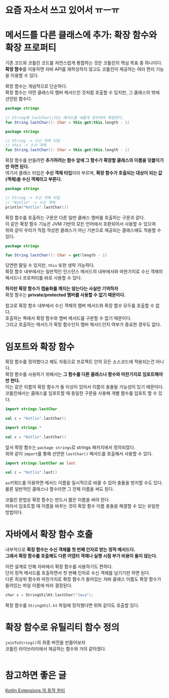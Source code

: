 # 요즘 자소서 쓰고 있어서 ㅠㅡㅠ

메서드를 다른 클래스에 추가: 확장 함수와 확장 프로퍼티
====================================================
기존 코드와 코틀린 코드를 자연스럽게 통합하는 것은 코틀린의 핵심 목표 중 하나이다.       
**확장 함수**를 이용하면 자바 API를 재작성하지 않고도 코틀린이 제공하는 여러 편리 기능을 이용할 수 있다.     

확장 함수는 개념적으로 단순하다.   
확장 함수는 어떤 클래스의 멤버 메서드인 것처럼 호출할 수 있지만, 그 클래스의 밖에 선언된 함수다.    

```kt
package strings
   
// String에 lastChar()라는 메서드를 새롭게 정의하여 확장한다.     
fun String.lastChar(): Char = this.get(this.length - 1)     
```      
```kt
package strings

// String -> 수신 객체 타입
// this -> 수신 객체 
fun String.lastChar(): Char = this.get(this.length - 1)
```
확장 함수를 만들려면 **추가하려는 함수 앞에 그 함수가 확장할 클래스의 이름을 덧붙이기만 하면 된다.**           
여기서 클래스 타입은 **수신 객체 타입**이라 부르며, **확장 함수가 호출되는 대상이 되는 값(객체)을 수신 객체라고 부른다.**          

```kt
package strings

// String -> 수신 객체 타입
// "Kotlin" -> 수신 객체  
println("Kotlin".lastChar())
```
확장 함수를 호출하는 구문은 다른 일반 클래스 멤버를 호출하는 구문과 같다.            
이 같은 확장 함수 기능은 JVM 기반의 모든 언어에서 호환되어서 사용할 수 있으며    
위와 같이 우리가 직접 작성한 클래스가 아닌 기본으로 제공되는 클래스에도 적용할 수 있다.    
   
```kt
package strings

fun String.lastChar(): Char = get(length - 1)
```
당연한 말일 수 있지만, `this` 또한 생략 가능하다.       
확장 함수 내부에서는 일반적인 인스턴스 메서드의 내부에서와 마찬가지로 수신 객체의 메서드나 프로퍼티를 바로 사용할 수 있다.    
      
**하지만 확장 함수가 캡슐화를 깨지는 않는다는 사실만 기억하자**           
확장 함수는 **private/protected 멤버를 사용할 수 없기 때문이다.**                

참고로 확장 함수 내부에서 수신 객체의 멤버 메서드와 확장 함수 모두를 호출할 수 없다.      
호출하는 쪽에서 확장 함수와 멤버 메서드를 구분할 수 없기 때문이다.       
그리고 호출하는 메서드가 확장 함수인지 멤버 메서드인지 여부가 중요한 경우도 없다.    
  
# 임포트와 확장 함수      
확장 함수를 정의했다고 해도 자동으로 프로젝트 안의 모든 소스코드에 적용되는건 아니다.          
확장 함수를 사용하기 위해서는 **그 함수를 다른 클래스나 함수와 마찬가지로 임포트해야만 한다.**           
이는 같은 이름의 확장 함수가 둘 이상이 있어서 이름이 충돌될 가능성이 있기 때문이다.   
코틀린에서는 클래스를 임포트할 때 동일한 구문을 사용해 개별 함수를 임포트 할 수 있다.   

```kt
import strings.lastChar  
     
val c = "Kotlin".lastChar()    
```
```kt
import strings.*  
     
val c = "Kotlin".lastChar()    
```
앞서 확장 함수는 `package strings`로 strings 패키지에서 정의되었다.           
위와 같이 `import`를 통해 선언한 `lastChar()` 메서드를 호출해서 사용할 수 있다.          
       
```kt
import strings.lastChar as last 
     
val c = "Kotlin".last()    
```
`as`키워드를 이용하면 메서드 이름을 일시적으로 바꿀 수 있어 충돌을 방지할 수도 있다.       
물론 일반적인 클래스나 함수라면 그 전체 이름을 써도 된다.        
         
코틀린 문법상 확장 함수는 반드시 짦은 이름을 써야 한다.        
따라서 임포트할 때 이름을 바꾸는 것이 확장 함수 이름 충돌을 해결할 수 있는 유일한 방법이다.     
                         
# 자바에서 확장 함수 호출                            
내부적으로 **확장 함수는 수신 객체를 첫 번째 인자로 받는 정적 메서드다.**                       
**그래서 확장 함수를 호출해도 다른 어댑터 객체나 실행 시점 부가 비용이 들지 않는다.**            
                          
이런 설계로 인해 자바에서 확장 함수를 사용하기도 편하다.                    
단지 정적 메서드를 호출하면서 첫 번째 인자로 수신 객체를 넘기기만 하면 된다.               
다른 최상위 함수와 마찬가지로 확장 함수가 들어있는 자바 클래스 이름도 확장 함수가 들어있는 파일 이름에 따라 결정된다.     

```kt
char c = StringUtilKt.lastChar("Java");
```
확장 함수를 `StringUtil.kt` 파일에 정의했다면 위와 같이도 호출할 있다.       

# 확장 함수로 유틸리티 함수 정의  
`joinToString()`의 최종 버전을 만들어보자      
코틀린 라이브러리에서 제공하는 함수와 거의 같아졌다.    
    
```kt

```


    
# 참고하면 좋은 글 
[Kotlin Extensions 의 동작 원리](https://medium.com/@joongwon/kotlin-kotlin-extensions-%EC%9D%98-%EB%8F%99%EC%9E%91-%EC%9B%90%EB%A6%AC-ea1759b8d556)







